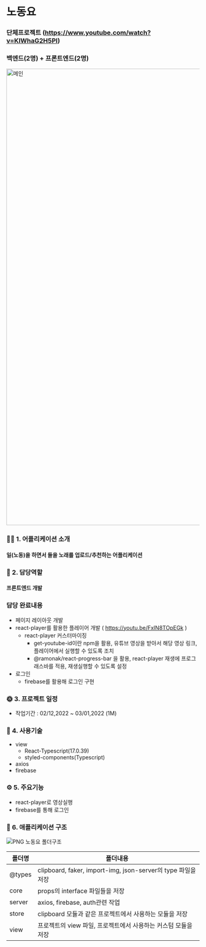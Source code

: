 # 노동요

### 단체프로젝트 (https://www.youtube.com/watch?v=KIWhaG2H5PI)
### 백엔드(2명) + 프론트엔드(2명)

<img width="1191" alt="메인" src="https://user-images.githubusercontent.com/47154709/190161226-0342bde0-8350-4890-b391-85e8ac07db75.png">

### 💁🏻 1. 어플리케이션 소개
#### 일(노동)을 하면서 들을 노래를 업로드/추천하는 어플리케이션

### 👑 2. 담당역할
#### 프론트엔드 개발
### 담당 완료내용
+ 페이지 레이아웃 개발
+ react-player를 활용한 플레이어 개발 ( https://youtu.be/FxIN8TOpEGk )
  + react-player 커스터마이징
    + get-youtube-id이란 npm을 활용, 유튜브 영상을 받아서 해당 영상 링크, 플레이어에서 실행할 수 있도록 조치
    + @ramonak/react-progress-bar 을 활용, react-player 재생에 프로그래스바를 적용, 재생실행할 수 있도록 설정
+ 로그인
  + firebase를 활용해 로그인 구현

### 🌞 3. 프로젝트 일정
+ 작업기간 : 02/12,2022 ~ 03/01,2022 (1M)

### 🔨 4. 사용기술
+ view
  + React-Typescript(17.0.39)
  + styled-components(Typescript)
+ axios
+ firebase

### ⚙️ 5. 주요기능
+ react-player로 영상실행
+ firebase를 통해 로그인

### 🔦 6. 애플리케이션 구조
![PNG  노동요 폴더구조](https://user-images.githubusercontent.com/47154709/190170190-f50b3ff4-8c08-41c9-9434-988778eae5d7.png)

폴더명 | 폴더내용
------|------|
@types | clipboard, faker, import-img, json-server의 type 파일을 저장
core | props의 interface 파일들을 저장
server | axios, firebase, auth관련 작업
store | clipboard 모듈과 같은 프로젝트에서 사용하는 모듈을 저장
view | 프로젝트의 view 파일, 프로젝트에서 사용하는 커스텀 모듈을 저장





